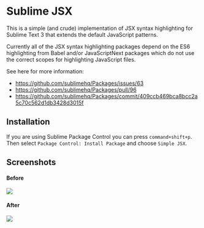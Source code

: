 # Sublime JSX

This is a simple (and crude) implementation of JSX syntax highlighting for Sublime Text 3 that extends the default JavaScript patterns.

Currently all of the JSX syntax highlighting packages depend on the ES6 highlighting from Babel and/or JavaScriptNext packages which do not use the correct scopes for highlighting JavaScript files.

See here for more information:

- https://github.com/sublimehq/Packages/issues/63
- https://github.com/sublimehq/Packages/pull/96
- https://github.com/sublimehq/Packages/commit/409ccb469bca8bcc2a5c70c562d1db3428d3015f

## Installation

If you are using Sublime Package Control you can press `command+shift+p`. Then select `Package Control: Install Package` and choose `Simple JSX`.

## Screenshots

#### Before

![](https://cloud.githubusercontent.com/assets/259316/24020697/abdc0caa-0a73-11e7-87d3-9b1e600ec24d.png)

#### After

![](https://cloud.githubusercontent.com/assets/259316/24020706/b24fc2f2-0a73-11e7-924e-fbcf12c21b63.png)
